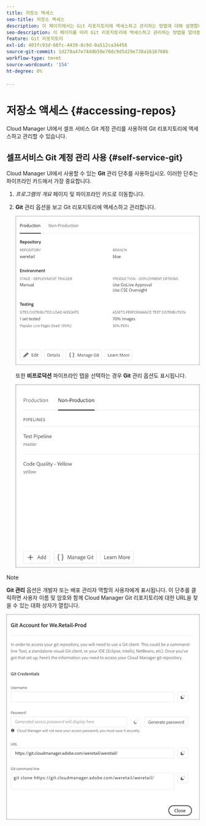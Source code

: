 ```yaml
---
title: 저장소 액세스
seo-title: 저장소 액세스
description: 이 페이지에서는 Git 리포지토리에 액세스하고 관리하는 방법에 대해 설명합니다.
seo-description: 이 페이지를 따라 Git 리포지토리에 액세스하고 관리하는 방법을 알아봅니다.
feature: Git 리포지토리
exl-id: 403fc93d-60fc-4439-8c9d-0a512ca34458
source-git-commit: 1d278a47e74ddb50e70dc9d5d29e738a1616768b
workflow-type: tm+mt
source-wordcount: '154'
ht-degree: 0%

---
```


# 저장소 액세스 {#accessing-repos}

Cloud Manager UI에서 셀프 서비스 Git 계정 관리를 사용하여 Git 리포지토리에 액세스하고 관리할 수 있습니다.

## 셀프서비스 Git 계정 관리 사용 {#self-service-git}

Cloud Manager UI에서 사용할 수 있는 **Git** 관리 단추를 사용하십시오. 이러한 단추는 파이프라인 카드에서 가장 중요합니다.

1. *프로그램의 개요* 페이지 및 파이프라인 카드로 이동합니다.

1. **Git** 관리 옵션을 보고 Git 리포지토리에 액세스하고 관리합니다.

   ![](assets/manage-git1.png)

   또한 **비프로덕션** 파이프라인 탭을 선택하는 경우 **Git** 관리 옵션도 표시됩니다.

   ![](assets/manage-git-new2.png)

>[!NOTE]
>
>**Git 관리** 옵션은 개발자 또는 배포 관리자 역할의 사용자에게 표시됩니다. 이 단추를 클릭하면 사용자 이름 및 암호와 함께 Cloud Manager Git 리포지토리에 대한 URL을 찾을 수 있는 대화 상자가 열립니다.

![](assets/manage-git3.png)
